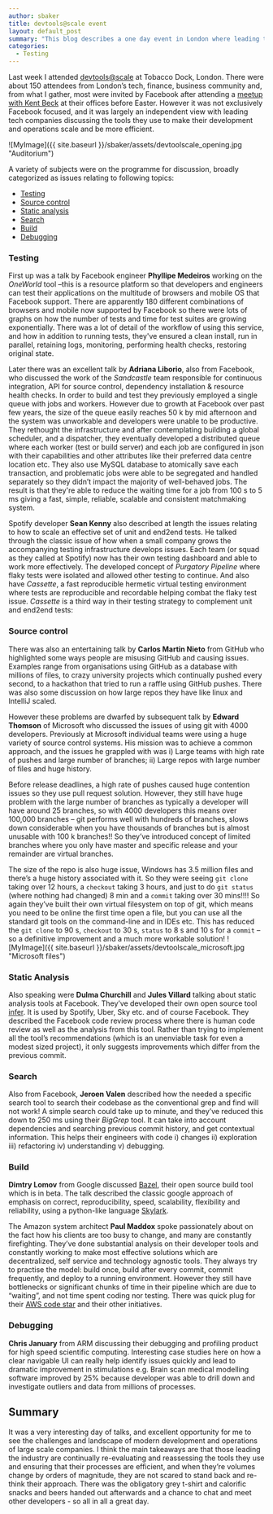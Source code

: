 ```yaml
---
author: sbaker
title: devtools@scale event
layout: default_post
summary: "This blog describes a one day event in London where leading tech companies were discussing tools they use to make their development and operations scale and be more efficient. "
categories:
  - Testing
---
```


Last week I attended [devtools@scale](https://devtoolsatscale2017.splashthat.com/) at Tobacco Dock, London.  There were about 150 attendees from London’s tech, finance, business community and, from what I gather, most were invited by Facebook after attending a [meetup with Kent Beck](https://buildingproductswithkentbeck.splashthat.com/?gz=3a966da4f2703154b8b594dbe7e61ef6)
at their offices before Easter.  However it was not exclusively Facebook focused, and it was largely an independent view with leading tech companies discussing the tools they use to make their development and operations scale and be more efficient.

![MyImage]({{ site.baseurl }}/sbaker/assets/devtoolscale_opening.jpg "Auditorium")

A variety of subjects were on the programme for discussion, broadly categorized as issues relating to following topics:

-	[Testing](#testing)
-	[Source control](#source-control)
-	[Static analysis](#static-analysis)
-	[Search](#search)
-	[Build](#build)
-	[Debugging](#debugging)


### Testing
First up was a talk by Facebook engineer **Phyllipe Medeiros** working on the _OneWorld_ tool –this is a resource platform so that developers and engineers can test their applications on the multitude of browsers and mobile OS that Facebook support.  There are apparently 180 different combinations of browsers and mobile now supported by Facebook so there were lots of graphs on how the number of tests and time for test suites are growing exponentially.  There was a lot of detail of the workflow of using this service, and how in addition to running tests, they've ensured a clean install, run in parallel, retaining logs, monitoring, performing health checks, restoring original state.

Later there was an excellent talk by **Adriana Liborio**, also from Facebook, who discussed the work of the _Sandcastle_ team responsible for continuous integration, API for source control, dependency installation & resource health checks.   In order to build and test they previously employed a single queue with jobs and workers. However due to growth at Facebook over past few years, the size of the queue easily reaches 50 k by mid afternoon and the system was unworkable and developers were unable to be productive.   They rethought the infrastructure and after contemplating building a global scheduler, and a dispatcher, they eventually developed a distributed queue where each worker (test or build server) and each job are configured in json with their capabilities and other attributes like their preferred data centre location etc.  They also use MySQL database to atomically save each transaction, and problematic jobs were able to be segregated and handled separately so they didn’t impact the majority of well-behaved jobs.   The result is that they're able to reduce the waiting time for a job from 100 s to 5 ms giving a fast, simple, reliable, scalable and consistent matchmaking system.

Spotify developer **Sean Kenny** also described at length the issues relating to how to scale an effective set of unit and end2end tests.  He talked through the classic issue of how when a small company grows the accompanying testing infrastructure develops issues.  Each team (or squad as they called at Spotify) now has their own testing dashboard and able to work more effectively.  The developed concept of _Purgatory Pipeline_ where flaky tests were isolated and allowed other testing to continue. And also have _Cassette_, a fast reproducible hermetic virtual testing environment where tests are reproducible and recordable helping combat the flaky test issue.  _Cassette_ is a third way in their testing strategy to complement unit and end2end tests:

### Source control
There was also an entertaining talk by **Carlos Martin Nieto** from GitHub who highlighted some ways people are misusing GitHub and causing issues.  Examples range from organisations using GitHub as a database with millions of files, to crazy university projects which continually pushed every second,  to a hackathon that tried to run a raffle using GitHub pushes.   There was also some discussion on how large repos they have like linux and IntelliJ scaled. 

However these problems are dwarfed by subsequent talk by **Edward Thomson** of Microsoft who discussed the issues of using git with 4000 developers.   Previously at Microsoft individual teams were using a huge variety of source control systems.    His mission was to achieve a common approach, and the issues he grappled with was i) Large teams with high rate of pushes and large number of branches; ii) Large repos with large number of files and huge history.

Before release deadlines, a high rate of pushes caused huge contention issues so they use pull request solution.   However, they still have huge problem with the large number of branches as typically a developer will have around 25 branches, so with 4000 developers this means over 100,000 branches – git performs well with hundreds of branches, slows down considerable when you have thousands of branches but is almost unusable with 100 k branches!!  So they’ve introduced concept of limited branches where you only have master and specific release and your remainder are virtual branches.

The size of the repo is also huge issue, Windows has 3.5 million files and there’s a huge history associated with it.   So they were seeing `git clone` taking over 12 hours, a `checkout` taking 3 hours, and just to do `git status` (where nothing had changed) 8 min and a `commit` taking over 30 mins!!!!    So again they’ve built their own virtual filesystem on top of git, which means you need to be online the first time open a file, but you can use all the standard git tools on the command-line and in IDEs etc.  This has reduced the `git clone` to 90 s, `checkout` to 30 s, `status` to 8 s and 10 s for a `commit` – so a definitive improvement and a much more workable solution!
![MyImage]({{ site.baseurl }}/sbaker/assets/devtoolscale_microsoft.jpg "Microsoft files")

### Static Analysis
Also speaking were **Dulma Churchill** and **Jules Villard** talking about static analysis tools at  Facebook. They’ve developed their own open source tool [infer](http://fbinfer.com/).   It is used by Spotify, Uber, Sky etc. and of course Facebook.  They described the Facebook code review process where there is human code review as well as the analysis from this tool. Rather than trying to implement all the tool’s recommendations (which is an unenviable task for even a modest sized project), it only suggests improvements which differ from the previous commit.

### Search 
Also from Facebook, **Jeroen Valen** described how the needed a specific search tool to search their codebase as the conventional grep and find will not work!  A simple search could take up to minute, and they’ve reduced this down to 250 ms using their _BigGrep_ tool.  It can take into account dependencies and searching previous commit history, and get contextual information.   This helps their engineers with code i) changes ii) exploration iii) refactoring iv) understanding v) debugging.

### Build  
**Dimtry Lomov** from Google discussed [Bazel](https://bazel.build/), their open source build tool which is in beta.  The talk described the classic google approach of emphasis on correct, reproducibility, speed, scalability, flexibility and reliability, using a python-like language [Skylark](https://bazel.build/versions/master/docs/skylark/index.html). 

The Amazon system architect **Paul Maddox** spoke passionately about on the fact how his clients are too busy to change, and many are constantly firefighting.   They’ve done substantial analysis on their developer tools and constantly working to make most effective solutions which are decentralized, self service and technology agnostic tools.  They always try to practise the model: build once,  build after every commit, commit frequently, and deploy to a running environment.   However they still have bottlenecks or significant chunks of time in their pipeline which are due to “waiting”, and not time spent coding nor testing.  There was quick plug for their [AWS code star](http://docs.aws.amazon.com/codestar/latest/userguide/welcome.html) and their other initiatives.

### Debugging
**Chris January** from ARM discussing their debugging and profiling product for high speed scientific computing.   Interesting case studies here on how a clear navigable UI can really help identify issues quickly and lead to dramatic improvement in stimulations e.g. Brain scan medical modelling software improved by 25% because developer was able to drill down and investigate outliers and data from millions of processes.

## Summary
It was a very interesting day of talks, and excellent opportunity for me to see the challenges and landscape of modern development and operations of large scale companies.   I think the main takeaways are that those leading the industry are continually re-evaluating and reassessing the tools they use and ensuring that their processes are efficient, and when they’re volumes change by orders of magnitude, they are not scared to stand back and re-think their approach.     There was the obligatory grey t-shirt and calorific snacks and beers handed out afterwards and a chance to chat and meet other developers -  so all in all a great day.


